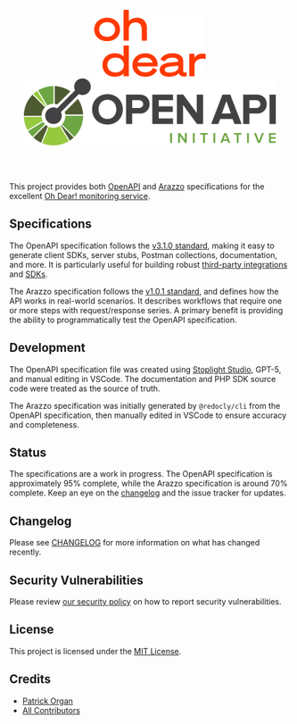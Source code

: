 <p align="center">
    <img src="./assets/oh-dear-logo-rgb.png" alt="Oh Dear!" width="200" />
    <br/>
    <img src="./assets/openapi-pantone.png" alt="OpenAPI" height="120"/>
</p>
<br/>
<br/>

This project provides both [OpenAPI](./specs/oh-dear.openapi.yaml) and [Arazzo](./specs/oh-dear.arazzo.yaml) specifications for the excellent [Oh Dear! monitoring service](https://ohdear.app).

## Specifications

The OpenAPI specification follows the [v3.1.0 standard](https://spec.openapis.org/oas/v3.1.0), making it easy to generate client SDKs,
server stubs, Postman collections, documentation, and more. It is particularly useful for building robust [third-party integrations](https://ohdear.app/docs/integrations/3rd-party-integrations-of-oh-dear) and [SDKs](https://ohdear.app/docs/integrations/the-oh-dear-php-sdk).

The Arazzo specification follows the [v1.0.1 standard](https://github.com/OAI/Arazzo-Specification/blob/main/versions/1.0.1.md), and defines how the API works in real-world scenarios. It describes workflows that require one or more steps with request/response series. A primary benefit is providing the ability to programmatically test the OpenAPI specification.

## Development

The OpenAPI specification file was created using [Stoplight Studio](https://stoplight.io/studio/), GPT-5, and manual editing in VSCode. The documentation and PHP SDK source code were treated as the source of truth.

The Arazzo specification was initially generated by `@redocly/cli` from the OpenAPI specification, then manually edited in VSCode to ensure accuracy and completeness.

## Status

The specifications are a work in progress. The OpenAPI specification is approximately 95% complete, while the Arazzo specification is around 70% complete.
Keep an eye on the [changelog](CHANGELOG.md) and the issue tracker for updates.

## Changelog

Please see [CHANGELOG](CHANGELOG.md) for more information on what has changed recently.

## Security Vulnerabilities

Please review [our security policy](../../security/policy) on how to report security vulnerabilities.

## License

This project is licensed under the [MIT License](./LICENSE.md).

## Credits

- [Patrick Organ](https://github.com/patinthehat)
- [All Contributors](../../contributors)
